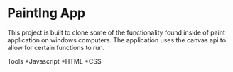 # PaintIng App

This project is built to clone some of the functionality found inside of paint application on windows computers.
The application uses the canvas api to allow for certain functions to run.


Tools
*Javascript
*HTML
*CSS
